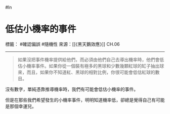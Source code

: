 #ln 
# 低估小機率的事件
標籤： #確認偏誤 #隨機性 
來源：[[《黑天鵝效應》]] CH.06

---

> 如果沒把事件機率提供給他們，而必須由他們自己去導出機率時，他們會低估小機率事件。如果你從一個裝有極多的黑球和少數幾顆紅球的缸子抽出球來，而且，如果你不知道紅、黑球的相對比例，你很可能會低估紅球的數目。

沒有數字，單純憑靠推導機率時，我們有可能會低估小機率的事件。

但是在那些我們希望發生的小機率事件，明明知道機率低，卻總是覺得自己有可能是那個幸運兒。